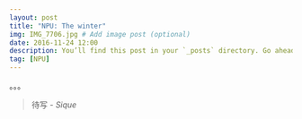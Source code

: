 ```yaml
---
layout: post
title: "NPU: The winter"
img: IMG_7706.jpg # Add image post (optional)
date: 2016-11-24 12:00
description: You’ll find this post in your `_posts` directory. Go ahead and edit it and re-build the site to see your changes. # Add post description (optional)
tag: [NPU]
---
```

。。。
> 待写 <cite>- Sique</cite>
